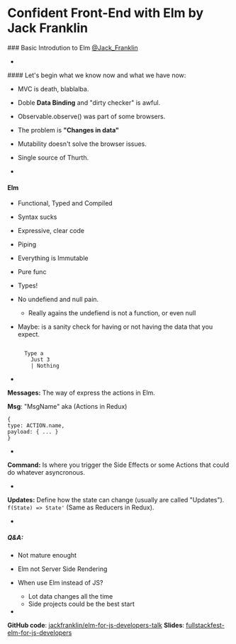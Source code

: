 # Confident Front-End with Elm by Jack Franklin
### Basic Introdution to Elm
[@Jack_Franklin](https://twitter.com/Jack_Franklin)

-

#### Let's begin what we know now and what we have now:

- MVC is death, blablalba.
- Doble **Data Binding** and "dirty checker" is awful.
- Observable.observe() was part of some browsers.
- The problem is **"Changes in data"**
- Mutability doesn't solve the browser issues.
- Single source of Thurth.

-

#### Elm
- Functional, Typed and Compiled
- Syntax sucks
- Expressive, clear code
- Piping
- Everything is Immutable
- Pure func
- Types!
- No undefiend and null pain.
    - Really agains the undefiend is not a function,
    or even null
- Maybe: is a sanity check for having or not having the data that you expect.

  ```

    Type a
      Just 3
      | Nothing

  ```

-

**Messages:**
  The way of express the actions in Elm.

  **Msg**: "MsgName" aka (Actions in Redux)

  ```
{
  type: ACTION.name,
  payload: { ... }
}
  ```

-

**Command:**
  Is where you trigger the Side Effects or some Actions that could do
  whatever asyncronous.

-

**Updates:**
  Define how the state can change (usually are called "Updates").
  `f(State) => State'` (Same as Reducers in Redux).

-

##### Q&A:
  - Not mature enought
  - Elm not Server Side Rendering
  - When use Elm instead of JS?
    - Lot data changes all the time
    - Side projects could be the best start

-

**GitHub code**: [jackfranklin/elm-for-js-developers-talk](https://github.com/jackfranklin/elm-for-js-developers-talk)
**Slides**: [fullstackfest-elm-for-js-developers](https://speakerdeck.com/jackfranklin/fullstackfest-elm-for-js-developers)

